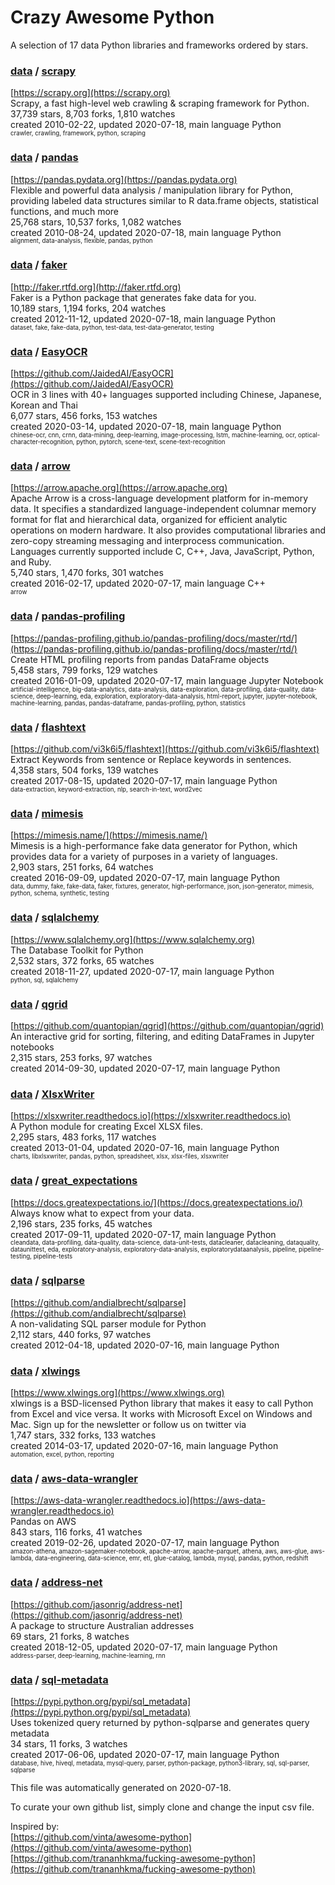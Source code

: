 # Crazy Awesome Python
A selection of 17 data Python libraries and frameworks ordered by stars.  


### [data](categories/data.md) / [scrapy](https://github.com/scrapy/scrapy)  
[https://scrapy.org](https://scrapy.org)  
Scrapy, a fast high-level web crawling & scraping framework for Python.  
37,739 stars, 8,703 forks, 1,810 watches  
created 2010-02-22, updated 2020-07-18, main language Python  
<sub><sup>crawler, crawling, framework, python, scraping</sup></sub>


### [data](categories/data.md) / [pandas](https://github.com/pandas-dev/pandas)  
[https://pandas.pydata.org](https://pandas.pydata.org)  
Flexible and powerful data analysis / manipulation library for Python, providing labeled data structures similar to R data.frame objects, statistical functions, and much more  
25,768 stars, 10,537 forks, 1,082 watches  
created 2010-08-24, updated 2020-07-18, main language Python  
<sub><sup>alignment, data-analysis, flexible, pandas, python</sup></sub>


### [data](categories/data.md) / [faker](https://github.com/joke2k/faker)  
[http://faker.rtfd.org](http://faker.rtfd.org)  
Faker is a Python package that generates fake data for you.  
10,189 stars, 1,194 forks, 204 watches  
created 2012-11-12, updated 2020-07-18, main language Python  
<sub><sup>dataset, fake, fake-data, python, test-data, test-data-generator, testing</sup></sub>


### [data](categories/data.md) / [EasyOCR](https://github.com/JaidedAI/EasyOCR)  
[https://github.com/JaidedAI/EasyOCR](https://github.com/JaidedAI/EasyOCR)  
OCR in 3 lines with 40+ languages supported including Chinese, Japanese, Korean and Thai  
6,077 stars, 456 forks, 153 watches  
created 2020-03-14, updated 2020-07-18, main language Python  
<sub><sup>chinese-ocr, cnn, crnn, data-mining, deep-learning, image-processing, lstm, machine-learning, ocr, optical-character-recognition, python, pytorch, scene-text, scene-text-recognition</sup></sub>


### [data](categories/data.md) / [arrow](https://github.com/apache/arrow)  
[https://arrow.apache.org](https://arrow.apache.org)  
Apache Arrow is a cross-language development platform for in-memory data. It specifies a standardized language-independent columnar memory format for flat and hierarchical data, organized for efficient analytic operations on modern hardware. It also provides computational libraries and zero-copy streaming messaging and interprocess communication. Languages currently supported include C, C++, Java, JavaScript, Python, and Ruby.  
5,740 stars, 1,470 forks, 301 watches  
created 2016-02-17, updated 2020-07-17, main language C++  
<sub><sup>arrow</sup></sub>


### [data](categories/data.md) / [pandas-profiling](https://github.com/pandas-profiling/pandas-profiling)  
[https://pandas-profiling.github.io/pandas-profiling/docs/master/rtd/](https://pandas-profiling.github.io/pandas-profiling/docs/master/rtd/)  
Create HTML profiling reports from pandas DataFrame objects  
5,458 stars, 799 forks, 129 watches  
created 2016-01-09, updated 2020-07-17, main language Jupyter Notebook  
<sub><sup>artificial-intelligence, big-data-analytics, data-analysis, data-exploration, data-profiling, data-quality, data-science, deep-learning, eda, exploration, exploratory-data-analysis, html-report, jupyter, jupyter-notebook, machine-learning, pandas, pandas-dataframe, pandas-profiling, python, statistics</sup></sub>


### [data](categories/data.md) / [flashtext](https://github.com/vi3k6i5/flashtext)  
[https://github.com/vi3k6i5/flashtext](https://github.com/vi3k6i5/flashtext)  
Extract Keywords from sentence or Replace keywords in sentences.  
4,358 stars, 504 forks, 139 watches  
created 2017-08-15, updated 2020-07-17, main language Python  
<sub><sup>data-extraction, keyword-extraction, nlp, search-in-text, word2vec</sup></sub>


### [data](categories/data.md) / [mimesis](https://github.com/lk-geimfari/mimesis)  
[https://mimesis.name/](https://mimesis.name/)  
Mimesis is a high-performance fake data generator for Python, which provides data for a variety of purposes in a variety of languages.  
2,903 stars, 251 forks, 64 watches  
created 2016-09-09, updated 2020-07-17, main language Python  
<sub><sup>data, dummy, fake, fake-data, faker, fixtures, generator, high-performance, json, json-generator, mimesis, python, schema, synthetic, testing</sup></sub>


### [data](categories/data.md) / [sqlalchemy](https://github.com/sqlalchemy/sqlalchemy)  
[https://www.sqlalchemy.org](https://www.sqlalchemy.org)  
The Database Toolkit for Python  
2,532 stars, 372 forks, 65 watches  
created 2018-11-27, updated 2020-07-17, main language Python  
<sub><sup>python, sql, sqlalchemy</sup></sub>


### [data](categories/data.md) / [qgrid](https://github.com/quantopian/qgrid)  
[https://github.com/quantopian/qgrid](https://github.com/quantopian/qgrid)  
An interactive grid for sorting, filtering, and editing DataFrames in Jupyter notebooks  
2,315 stars, 253 forks, 97 watches  
created 2014-09-30, updated 2020-07-17, main language Python  


### [data](categories/data.md) / [XlsxWriter](https://github.com/jmcnamara/XlsxWriter)  
[https://xlsxwriter.readthedocs.io](https://xlsxwriter.readthedocs.io)  
A Python module for creating Excel XLSX files.  
2,295 stars, 483 forks, 117 watches  
created 2013-01-04, updated 2020-07-16, main language Python  
<sub><sup>charts, libxlsxwriter, pandas, python, spreadsheet, xlsx, xlsx-files, xlsxwriter</sup></sub>


### [data](categories/data.md) / [great_expectations](https://github.com/great-expectations/great_expectations)  
[https://docs.greatexpectations.io/](https://docs.greatexpectations.io/)  
Always know what to expect from your data.  
2,196 stars, 235 forks, 45 watches  
created 2017-09-11, updated 2020-07-17, main language Python  
<sub><sup>cleandata, data-profiling, data-quality, data-science, data-unit-tests, datacleaner, datacleaning, dataquality, dataunittest, eda, exploratory-analysis, exploratory-data-analysis, exploratorydataanalysis, pipeline, pipeline-testing, pipeline-tests</sup></sub>


### [data](categories/data.md) / [sqlparse](https://github.com/andialbrecht/sqlparse)  
[https://github.com/andialbrecht/sqlparse](https://github.com/andialbrecht/sqlparse)  
A non-validating SQL parser module for Python  
2,112 stars, 440 forks, 97 watches  
created 2012-04-18, updated 2020-07-16, main language Python  


### [data](categories/data.md) / [xlwings](https://github.com/ZoomerAnalytics/xlwings)  
[https://www.xlwings.org](https://www.xlwings.org)  
xlwings is a BSD-licensed Python library that makes it easy to call Python from Excel and vice versa. It works with Microsoft Excel on Windows and Mac. Sign up for the newsletter or follow us on twitter via  
1,747 stars, 332 forks, 133 watches  
created 2014-03-17, updated 2020-07-16, main language Python  
<sub><sup>automation, excel, python, reporting</sup></sub>


### [data](categories/data.md) / [aws-data-wrangler](https://github.com/awslabs/aws-data-wrangler)  
[https://aws-data-wrangler.readthedocs.io](https://aws-data-wrangler.readthedocs.io)  
Pandas on AWS  
843 stars, 116 forks, 41 watches  
created 2019-02-26, updated 2020-07-17, main language Python  
<sub><sup>amazon-athena, amazon-sagemaker-notebook, apache-arrow, apache-parquet, athena, aws, aws-glue, aws-lambda, data-engineering, data-science, emr, etl, glue-catalog, lambda, mysql, pandas, python, redshift</sup></sub>


### [data](categories/data.md) / [address-net](https://github.com/jasonrig/address-net)  
[https://github.com/jasonrig/address-net](https://github.com/jasonrig/address-net)  
A package to structure Australian addresses  
69 stars, 21 forks, 8 watches  
created 2018-12-05, updated 2020-07-17, main language Python  
<sub><sup>address-parser, deep-learning, machine-learning, rnn</sup></sub>


### [data](categories/data.md) / [sql-metadata](https://github.com/macbre/sql-metadata)  
[https://pypi.python.org/pypi/sql_metadata](https://pypi.python.org/pypi/sql_metadata)  
Uses tokenized query returned by python-sqlparse and generates query metadata  
34 stars, 11 forks, 3 watches  
created 2017-06-06, updated 2020-07-17, main language Python  
<sub><sup>database, hive, hiveql, metadata, mysql-query, parser, python-package, python3-library, sql, sql-parser, sqlparse</sup></sub>


This file was automatically generated on 2020-07-18.  

To curate your own github list, simply clone and change the input csv file.  

Inspired by:  
[https://github.com/vinta/awesome-python](https://github.com/vinta/awesome-python)  
[https://github.com/trananhkma/fucking-awesome-python](https://github.com/trananhkma/fucking-awesome-python)  